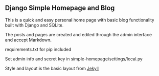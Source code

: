 Django Simple Homepage and Blog
---

This is a quick and easy personal home page with basic blog functionality built
with Django and SQLite.

The posts and pages are created and edited through the admin interface and accept
Markdown.

requirements.txt for pip included

Set admin info and secret key in simple-homepage/settings/local.py

Style and layout is the basic layout from [Jekyll](http://www.jekyllrb.com/)
